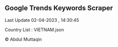 

## Google Trends Keywords Scraper 
 
Last Update 02-04-2023 , 14:30:45

Country List :
VIETNAM.json



© Abdul Muttaqin 
